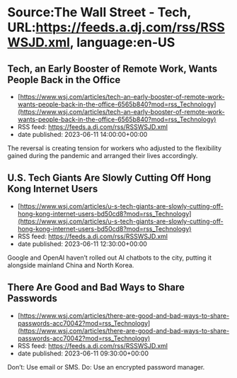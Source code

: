 # Source:The Wall Street - Tech, URL:https://feeds.a.dj.com/rss/RSSWSJD.xml, language:en-US

## Tech, an Early Booster of Remote Work, Wants People Back in the Office
 - [https://www.wsj.com/articles/tech-an-early-booster-of-remote-work-wants-people-back-in-the-office-6565b840?mod=rss_Technology](https://www.wsj.com/articles/tech-an-early-booster-of-remote-work-wants-people-back-in-the-office-6565b840?mod=rss_Technology)
 - RSS feed: https://feeds.a.dj.com/rss/RSSWSJD.xml
 - date published: 2023-06-11 14:00:00+00:00

The reversal is creating tension for workers who adjusted to the flexibility gained during the pandemic and arranged their lives accordingly.

## U.S. Tech Giants Are Slowly Cutting Off Hong Kong Internet Users
 - [https://www.wsj.com/articles/u-s-tech-giants-are-slowly-cutting-off-hong-kong-internet-users-bd50cd8?mod=rss_Technology](https://www.wsj.com/articles/u-s-tech-giants-are-slowly-cutting-off-hong-kong-internet-users-bd50cd8?mod=rss_Technology)
 - RSS feed: https://feeds.a.dj.com/rss/RSSWSJD.xml
 - date published: 2023-06-11 12:30:00+00:00

Google and OpenAI haven’t rolled out AI chatbots to the city, putting it alongside mainland China and North Korea.

## There Are Good and Bad Ways to Share Passwords
 - [https://www.wsj.com/articles/there-are-good-and-bad-ways-to-share-passwords-acc70042?mod=rss_Technology](https://www.wsj.com/articles/there-are-good-and-bad-ways-to-share-passwords-acc70042?mod=rss_Technology)
 - RSS feed: https://feeds.a.dj.com/rss/RSSWSJD.xml
 - date published: 2023-06-11 09:30:00+00:00

Don’t: Use email or SMS. Do: Use an encrypted password manager.

